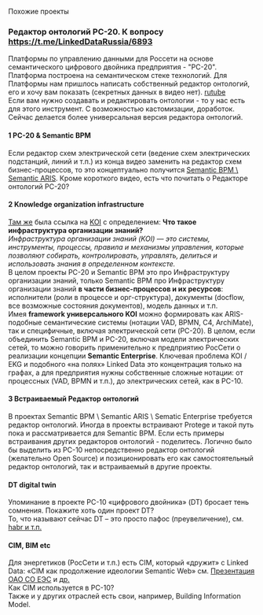 Похожие проекты 
### Редактор онтологий РС-20. К вопросу https://t.me/LinkedDataRussia/6893
Платформы по управлению данными для Россети на основе семантического цифрового двойника предприятия - "РС-20".
Платформа построена на семантическом стеке технологий.
Для Платформы нам пришлось написать собственный редактор онтологий, его и хочу вам показать (секретных данных в видео нет). [rutube](https://rutube.ru/video/private/3acac09694a33b3a918bf28abe88d898/?r=wd&p=ER8teWJOZPMQrUl6CFPMNg)  
Если вам нужно создавать и редактировать онтологии - то у нас есть для этого инструмент. С возможностью кастомизации, доработок. Сейчас делается более универсальная версия редактора онтологий.
#### 1 PC-20 & Semantic BPM
Если редактор схем электрической сети (ведение схем электрических подстанций, линий и т.п.) из конца видео заменить на редактор схем бизнес-процессов, то это концептуально получится [Semantic BPM \ Semantic ARIS](https://github.com/bpmbpm/SemanticBPM).
Кроме короткого видео, есть что почитать о Редакторе онтологий РС-20? 
#### 2 Knowledge organization infrastructure
[Там же](https://t.me/LinkedDataRussia/6892) была ссылка на [KOI](https://blog.block.science/architecting-knowledge-organization-infrastructure/) с определением:
**Что такое инфраструктура организации знаний?**  
*Инфраструктура организации знаний (KOI) — это системы, инструменты, процессы, правила и механизмы управления, которые позволяют собирать, контролировать, управлять, делиться и использовать знания в определенном контексте.*   
В целом проекты PC-20 и Semantic BPM это про Инфраструктуру организации знаний, только Semantic BPM про Инфраструктуру организации знаний **в части бизнес-процессов и их ресурсов**: исполнители (роли в процессе и орг-структура), документы (docflow, все возможные состояния документов), модель данных и т.п.  
Имея **framework универсального KOI** можно формировать как ARIS-подобные семантические системы (нотации VAD, BPMN, C4, ArchiMate), так и специфичные, включая электрической сети (PC-20).
В целом, если объединить Semantic BPM и PC-20, включая модели электрических сетей, то можно говорить применительно к предприятию РосСети о реализации концепции **Semantic Enterprise**.
Ключевая проблема KOI / EKG и подобного «на полях» Linked Data это концентрация только на графах, а для предприятия нужны собственные сложные нотации: от процессных (VAD, BPMN и т.п.), до электрических сетей, как в PC-10. 
#### 3 Встраиваемый Редактор онтологий
В проектах Semantic BPM \ Semantic ARIS \ Sematic Enterprise требуется редактор онтологий. Иногда в проекты встраивают Protege и такой путь пока и рассматривается для Semantic BPM. Если есть примеры встраивания других редакторов онтологий - поделитесь. 
Логично было бы выделить из PC-10 непосредственно редактор онтологий (желательно Open Source) и позиционировать его как самостоятельный редактор онтологий, так и встраиваемый в другие проекты.  
#### DT digital twin
Упоминание в проекте PC-10 «цифрового двойника» (DT) бросает тень сомнения. Покажите хоть один проект DT?  
То, что называют сейчас DT – это просто пафос (преувеличение), см. [habr и т.п.]( 
https://habr.com/ru/companies/sberbank/articles/890928/#comment_28058814)
 
#### CIM, BIM etc
Для энергетиков (РосСети и т.п.) есть CIM, который «дружит» с Linked Data: «CIM как продолжение идеологии Semantic Web» см. [Презентация ОАО СО ЕЭС](https://cim.4cio.ru/content/cim2022/pres/1/17.%20%D0%A8%D0%B5%D0%B2%D1%87%D1%83%D0%BA%20%D0%A1%D0%B5%D1%80%D0%B3%D0%B5%D0%B9%20%D0%9C%D0%B5%D1%82%D0%BE%D0%B4%D1%8B%20%D0%B0%D0%B2%D1%82%D0%BE%D0%BC%D0%B0%D1%82%D0%B8%D0%B7%D0%B8%D1%80%D0%BE%D0%B2%D0%B0%D0%BD%D0%BD%D0%BE%D0%B9%20%D0%BF%D1%80%D0%BE%D0%B2%D0%B5%D1%80%D0%BA%D0%B8%20%D1%84%D1%80%D0%B0%D0%B3%D0%BC%D0%B5%D0%BD%D1%82%D0%BE%D0%B2%20CIM-%D0%BC%D0%BE%D0%B4%D0%B5%D0%BB%D0%B8.pptx) и [др.]( https://energostat.ru/seminar/seminar2007/materials/atc705/cim_grid.doc)  
Как CIM используется в РС-10?  
Также и у других отраслей есть свои, например, Building Information Model.

